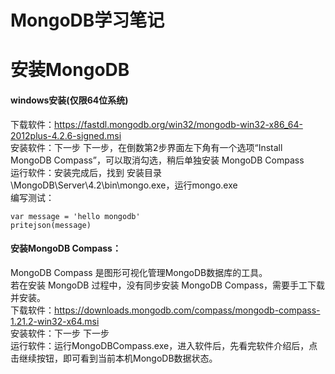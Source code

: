 # MongoDB学习笔记

# 安装MongoDB
#### windows安装(仅限64位系统)
下载软件：https://fastdl.mongodb.org/win32/mongodb-win32-x86_64-2012plus-4.2.6-signed.msi  
安装软件：下一步 下一步，在倒数第2步界面左下角有一个选项“Install MongoDB Compass”，可以取消勾选，稍后单独安装 MongoDB Compass  
运行软件：安装完成后，找到 安装目录\MongoDB\Server\4.2\bin\mongo.exe，运行mongo.exe  
编写测试：  
````
var message = 'hello mongodb'
pritejson(message)
````

#### 安装MongoDB Compass：  
MongoDB Compass 是图形可视化管理MongoDB数据库的工具。  
若在安装 MongoDB 过程中，没有同步安装 MongoDB Compass，需要手工下载并安装。  
下载软件：https://downloads.mongodb.com/compass/mongodb-compass-1.21.2-win32-x64.msi  
安装软件：下一步 下一步  
运行软件：运行MongoDBCompass.exe，进入软件后，先看完软件介绍后，点击继续按钮，即可看到当前本机MongoDB数据状态。  
